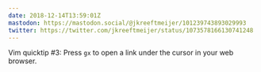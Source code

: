 ```yaml
---
date: 2018-12-14T13:59:01Z
mastodon: https://mastodon.social/@jkreeftmeijer/101239743893029993
twitter: https://twitter.com/jkreeftmeijer/status/1073578166130741248
---
```

Vim quicktip #3: Press `gx` to open a link under the cursor in your web browser.
